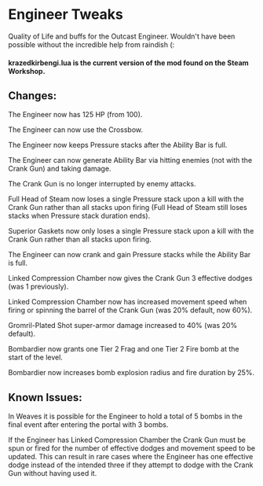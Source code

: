 # Engineer Tweaks

Quality of Life and buffs for the Outcast Engineer. Wouldn't have been possible without the incredible help from raindish (:

#### krazedkirbengi.lua is the current version of the mod found on the Steam Workshop.

## Changes:
The Engineer now has 125 HP (from 100).

The Engineer can now use the Crossbow.

The Engineer now keeps Pressure stacks after the Ability Bar is full.

The Engineer can now generate Ability Bar via hitting enemies (not with the Crank Gun) and taking damage.

The Crank Gun is no longer interrupted by enemy attacks.

Full Head of Steam now loses a single Pressure stack upon a kill with the Crank Gun rather than all stacks upon firing (Full Head of Steam still loses stacks when Pressure stack duration ends).

Superior Gaskets now only loses a single Pressure stack upon a kill with the Crank Gun rather than all stacks upon firing.

The Engineer can now crank and gain Pressure stacks while the Ability Bar is full.

Linked Compression Chamber now gives the Crank Gun 3 effective dodges (was 1 previously).

Linked Compression Chamber now has increased movement speed when firing or spinning the barrel of the Crank Gun (was 20% default, now 60%).

Gromril-Plated Shot super-armor damage increased to 40% (was 20% default).

Bombardier now grants one Tier 2 Frag and one Tier 2 Fire bomb at the start of the level.

Bombardier now increases bomb explosion radius and fire duration by 25%.

## Known Issues:

In Weaves it is possible for the Engineer to hold a total of 5 bombs in the final event after entering the portal with 3 bombs.

If the Engineer has Linked Compression Chamber the Crank Gun must be spun or fired for the number of effective dodges and movement speed to be updated. This can result in rare cases where the Engineer has one effective dodge instead of the intended three if they attempt to dodge with the Crank Gun without having used it.
